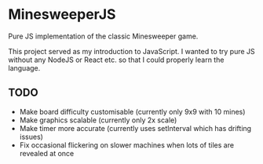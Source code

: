 # MinesweeperJS

Pure JS implementation of the classic Minesweeper game.

This project served as my introduction to JavaScript.
I wanted to try pure JS without any NodeJS or React etc. so that I could properly learn the language.

## TODO

- Make board difficulty customisable (currently only 9x9 with 10 mines)
- Make graphics scalable (currently only 2x scale)
- Make timer more accurate (currently uses setInterval which has drifting issues)
- Fix occasional flickering on slower machines when lots of tiles are revealed at once